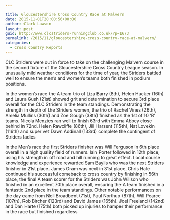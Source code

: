 ```yaml
---

title: Gloucestershire Cross Country Race at Malvern
date: 2015-11-01T20:00:56+00:00
author: Clark Lawson
layout: post
guid: http://www.clcstriders-runningclub.co.uk/?p=1673
permalink: /2015/11/gloucestershire-cross-country-race-at-malvern/
categories:
  - Cross Country Reports
---
```

CLC Striders were out in force to take on the challenging Malvern course in the second fixture of the Gloucestershire Cross Country League season. In unusually mild weather conditions for the time of year, the Striders battled well to ensure the men’s and women’s teams both finished in podium positions.<!--more-->

In the women’s race the A team trio of Liza Barry (8th), Helen Hucker (16th) and Laura Gush (21st) showed grit and determination to secure 3rd place overall for the CLC Striders in the team standings. Demonstrating the strength in depth of the Striders women, the trio of Rachel Vines (26th), Amelia Mullins (30th) and Zoe Gough (38th) finished as the 1st of 10 ‘B’ teams. Nicola Menzies ran well to finish 63rd with Emma Abbey close behind in 72nd. Helen Rawcliffe (86th), Jill Harsent (115th), Nat Lovekin (116th) and super vet Dawn Addinall (133rd) complete the contingent of Striders ladies

In the Men’s race the first Striders finisher was Will Ferguson in 6th place overall in a high quality field of runners. Iain Porter followed in 12th place, using his strength in off road and hill running to great effect. Local course knowledge and experience rewarded Sam Baylis who was the next Striders finisher in 21st place. James Oram was next in 31st place, Chris Hale continued his successful comeback to cross country by finishing in 56th place, the final A team scorer for the Striders was John Willson who finished in an excellent 70th place overall, ensuring the A team finished in a fantastic 2nd place in the team standings. Other notable performances on the day came from Neil Broadbent (71st), Paul Northup (87th), Will Pearce (107th), Rob Bircher (123rd) and David James (165th). Joel Freeland (142nd) and Dan Harte (175th) both picked up injuries to hamper their performance in the race but finished regardless